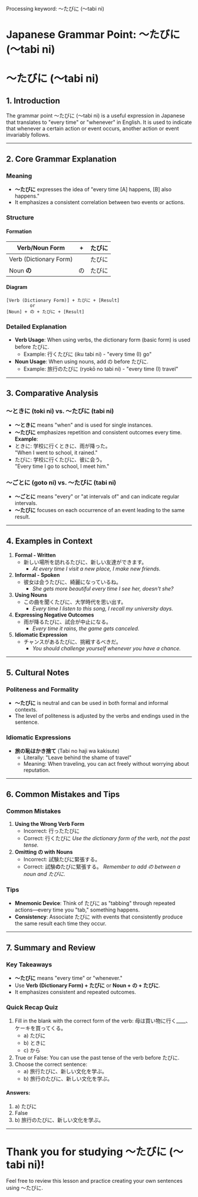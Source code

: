 Processing keyword: ～たびに (〜tabi ni)
# Japanese Grammar Point: ～たびに (〜tabi ni)
# ～たびに (〜tabi ni)
## 1. Introduction
The grammar point ～たびに (〜tabi ni) is a useful expression in Japanese that translates to "every time" or "whenever" in English. It is used to indicate that whenever a certain action or event occurs, another action or event invariably follows.

---
## 2. Core Grammar Explanation
### Meaning
- **～たびに** expresses the idea of "every time [A] happens, [B] also happens."
- It emphasizes a consistent correlation between two events or actions.
### Structure
#### Formation
| **Verb/Noun Form**         | +           | **たびに** |
| -------------------------- | ----------- | ---------- |
| Verb (Dictionary Form)     |             | たびに      |
| Noun **の**                | の          | たびに      |
#### Diagram
```
[Verb (Dictionary Form)] + たびに + [Result]
         or
[Noun] + の + たびに + [Result]
```
### Detailed Explanation
- **Verb Usage**: When using verbs, the dictionary form (basic form) is used before たびに.
  - Example: 行くたびに (iku tabi ni) - "every time (I) go"
- **Noun Usage**: When using nouns, add の before たびに.
  - Example: 旅行のたびに (ryokō no tabi ni) - "every time (I) travel"
---
## 3. Comparative Analysis
### ～ときに (toki ni) vs. ～たびに (tabi ni)
- **～ときに** means "when" and is used for single instances.
- **～たびに** emphasizes repetition and consistent outcomes every time.
**Example**:
- ときに: 学校に行くときに、雨が降った。  
  "When I went to school, it rained."
- たびに: 学校に行くたびに、彼に会う。  
  "Every time I go to school, I meet him."
### ～ごとに (goto ni) vs. ～たびに (tabi ni)
- **～ごとに** means "every" or "at intervals of" and can indicate regular intervals.
- **～たびに** focuses on each occurrence of an event leading to the same result.
---
## 4. Examples in Context
1. **Formal - Written**
   - 新しい場所を訪れるたびに、新しい友達ができます。
     - _At every time I visit a new place, I make new friends._
2. **Informal - Spoken**
   - 彼女は会うたびに、綺麗になっているね。
     - _She gets more beautiful every time I see her, doesn't she?_
3. **Using Nouns**
   - この曲を聞くたびに、大学時代を思い出す。
     - _Every time I listen to this song, I recall my university days._
4. **Expressing Negative Outcomes**
   - 雨が降るたびに、試合が中止になる。
     - _Every time it rains, the game gets canceled._
5. **Idiomatic Expression**
   - チャンスがあるたびに、挑戦するべきだ。
     - _You should challenge yourself whenever you have a chance._
---
## 5. Cultural Notes
### Politeness and Formality
- **～たびに** is neutral and can be used in both formal and informal contexts.
- The level of politeness is adjusted by the verbs and endings used in the sentence.
### Idiomatic Expressions
- **旅の恥はかき捨て** (Tabi no haji wa kakisute)
  - Literally: "Leave behind the shame of travel"
  - Meaning: When traveling, you can act freely without worrying about reputation.
---
## 6. Common Mistakes and Tips
### Common Mistakes
1. **Using the Wrong Verb Form**
   - Incorrect: 行ったたびに
   - Correct: 行くたびに
   _Use the dictionary form of the verb, not the past tense._
2. **Omitting の with Nouns**
   - Incorrect: 試験たびに緊張する。
   - Correct: 試験**の**たびに緊張する。
   _Remember to add の between a noun and たびに._
### Tips
- **Mnemonic Device**: Think of たびに as "tabbing" through repeated actions—every time you "tab," something happens.
- **Consistency**: Associate たびに with events that consistently produce the same result each time they occur.
---
## 7. Summary and Review
### Key Takeaways
- **～たびに** means "every time" or "whenever."
- Use **Verb (Dictionary Form) + たびに** or **Noun + の + たびに**.
- It emphasizes consistent and repeated outcomes.
### Quick Recap Quiz
1. Fill in the blank with the correct form of the verb:
   母は買い物に行く____、ケーキを買ってくる。
   - a) たびに
   - b) ときに
   - c) から
2. True or False:
   You can use the past tense of the verb before たびに.
3. Choose the correct sentence:
   - a) 旅行たびに、新しい文化を学ぶ。
   - b) 旅行のたびに、新しい文化を学ぶ。
#### Answers:
1. a) たびに
2. False
3. b) 旅行のたびに、新しい文化を学ぶ。
---
# Thank you for studying ～たびに (〜tabi ni)!
Feel free to review this lesson and practice creating your own sentences using ～たびに.
